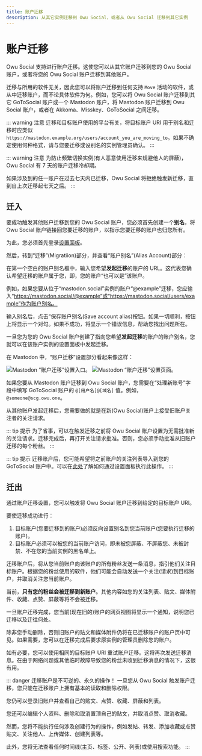 ```yaml
---
title: 账户迁移
description: 从其它实例迁移到 Owu Social，或者从 Owu Social 迁移到其它实例
---
```


# 账户迁移

Owu Social 支持进行账户迁移。这使您可以从其它账户迁移到您的 Owu Social 账户，或者将您的 Owu Social 账户迁移到其他账户。

迁移与所用的软件无关，因此您可以将账户迁移到任何支持 `Move` 活动的软件，或从中迁移账户，而不论具体软件为何。例如，您可以将 Owu Social 账户迁移到其它 GoToSocial 账户或一个 Mastodon 账户，将 Mastodon 账户迁移到 Owu Social 账户，或者在 Akkoma、Misskey、GoToSocial 之间迁移。

::: warning 注意
迁移和目标账户使用的平台有关，将目标账户 URI 用于别名和迁移时应类似 `https://mastodon.example.org/users/account_you_are_moving_to`。如果不确定使用何种格式，请与您要迁移或设别名的实例管理员确认。
:::

::: warning 注意
为防止频繁切换实例(有人恶意使用迁移来规避他人的屏蔽)，Owu Social 有 7 天的账户迁移冷却期。

如果涉及到的任一账户在过去七天内已迁移，Owu Social 将拒绝触发新迁移，直到自上次迁移起七天之后。
:::

## 迁入

要成功触发其他账户迁移到您的 Owu Social 账户，您必须首先创建一个**别名**，将 Owu Social 账户链接回您要迁移的账户，以指示您要迁移的账户也归您所有。

为此，您必须首先登录[设置面板](https://scg.owu.one/settings)。

然后，转到“迁移”(Migratiion)部分，并查看“账户别名”(Alias Account)部分：

在第一个空白的账户别名框中，输入您希望**发起迁移**的账户的 URL。这代表您确认希望迁移的账户属于您，即，您的账户“也可以是”该账户。

例如，如果您要从位于“mastodon.social”实例的账户“@example”迁移，您应输入“https://mastodon.social/@example”或“https://mastodon.social/users/example”作为账户别名。

输入别名后，点击“保存账户别名(Save account alias)按钮。如果一切顺利，按钮上将显示一个对勾。如果不成功，将显示一个错误信息，帮助您找出问题所在。

一旦您为您的 Owu Social 账户创建了指向您希望**发起迁移**的账户的账户别名，您就可以在该账户实例的设置面板中发起迁移。

在 Mastodon 中，“账户迁移”设置部分看起来像这样：

![Mastodon “账户迁移”设置入口。](https://osraw-img.owu.one/2024/10/16/670f22159ca91.png)
![Mastodon “账户迁移”设置页面。](https://osraw-img.owu.one/2024/10/16/670f223fc88a3.png)

如果您要从 Mastodon 账户迁移到 Owu Social 账户，您需要在“处理新账号”字段中填写 GoToSocial 账户的 `@[用户名]@[域名]` 值。例如，`@someone@scg.owu.one`。

从其他账户发起迁移后，您需要做的就是在新(Owu Social)账户上接受旧账户关注者的关注请求。

::: tip 提示
为了省事，可以在触发迁移之前将 Owu Social 账户设置为无需批准新的关注请求。迁移完成后，再打开关注请求批准。否则，您必须手动批准从旧账户迁移的每个粉丝。
:::

::: tip 提示
迁移账户后，您可能希望将之前账户的关注列表导入到您的 GoToSocial 账户中。可以在[此处](overview.md#导入-import)了解如何通过设置面板执行此操作。
:::


## 迁出

通过账户迁移设置，您可以触发将 Owu Social 账户迁移到给定的目标账户 URI。

要使迁移成功进行：

1. 目标账户(您要迁移到的账户)必须反向设置别名到您当前账户(您要执行迁移的账户)。
2. 目标账户必须可以被您的当前账户访问，即未被您屏蔽、不屏蔽您、未被封禁、不在您的当前实例的黑名单上。

迁移账户后，将从您当前账户向该账户的所有粉丝发送一条消息，指引他们关注目标账户。根据您的粉丝使用的软件，他们可能会自动发送一个关注(请求)到目标账户，并取消关注您当前账户。

当前，**只有您的粉丝会被迁移到新账户**。其他内容如您的关注列表、贴文、媒体附件、收藏、点赞、屏蔽等将不会被迁移。

一旦账户迁移完成，您当前(现在旧的)账户的网页视图将显示一个通知，说明您已迁移以及迁往何处。

除非您手动删除，否则旧账户的贴文和媒体附件仍将在已迁移账户的账户页中可见。如果需要，您可以在迁移完成后要求原实例的管理员删除您的账户。

如有必要，您可以使用相同的目标账户 URI 重试账户迁移。这将再次发送迁移消息。在由于网络问题或其他临时故障导致您的粉丝未收到迁移消息的情况下，这很有用。

::: danger 迁移账户是不可逆的、永久的操作！
一旦您从 Owu Social 触发账户迁移，您只能在迁移账户上拥有基本的读取和删除权限。

您仍可以登录旧账户并查看自己的贴文、点赞、收藏、屏蔽和列表。

您还可以编辑个人资料、删除和取消置顶自己的贴文，并取消点赞、取消收藏。

然而，您将不能执行任何涉及创建行为的操作，例如发帖、转发、添加收藏或点赞贴文、关注他人、上传媒体、创建列表等。

此外，您将无法查看任何时间线(主页、标签、公开、列表)或使用搜索功能。
:::
